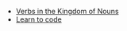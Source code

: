 
* [Verbs in the Kingdom of Nouns](http://steve-yegge.blogspot.com/2006/03/execution-in-kingdom-of-nouns.html)
* [Learn to code](https://github.com/ashleymcnamara/learn_to_code)
